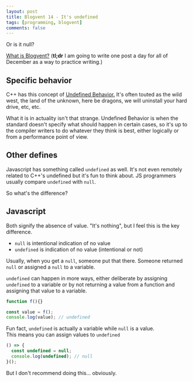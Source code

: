 ```yaml
---
layout: post
title: Blogvent 14 - It's undefined
tags: [programming, blogvent]
comments: false
---
```


Or is it null?

[What is Blogvent?](/2022-11-27-blogvent-calendar/) (**tl;dr** I am going to write one post a day for all of December as a way to practice writing.)

## Specific behavior

C++ has this concept of [Undefined Behavior.](https://en.cppreference.com/w/cpp/language/ub) It's often touted as the wild west, the land of the unknown, here be dragons, we will uninstall your hard drive, etc, etc.

What it is in actuality isn't that strange. Undefined Behavior is when the standard doesn't specify what should happen in certain cases, so it's up to the compiler writers to do whatever they think is best, either logically or from a performance point of view.

## Other defines

Javascript has something called `undefined` as well. It's not even remotely related to C++'s undefined but it's fun to think about. JS programmers usually compare `undefined` with `null`.

So what's the difference?

## Javascript

Both signify the absence of value. "It's nothing", but I feel this is the key difference.

- `null` is intentional indication of no value
- `undefined` is indication of no value (intentional or not)

Usually, when you get a `null`, someone put that there. Someone returned `null` or assigned a `null` to a variable.

`undefined` can happen in more ways, either deliberate by assigning `undefined` to a variable or by not returning a value from a function and assigning that value to a variable.

```js
function f(){}

const value = f();
console.log(value); // undefined
```

Fun fact, `undefined` is actually a variable while `null` is a value.    
This means you can assign values to `undefined`

```js
() => {
  const undefined = null;
  console.log(undefined); // null
}();
```

But I don't recommend doing this... obviously.